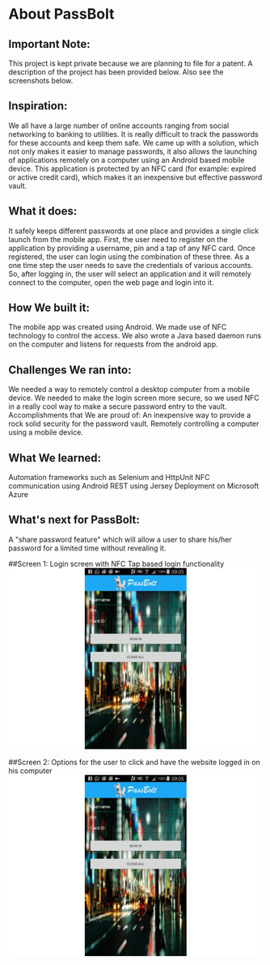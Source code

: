 About PassBolt
===============

Important Note:
-----------
This project is kept private because we are planning to file for a patent. A description of the project has been provided below. Also see the screenshots below. 

Inspiration: 
-----------
We all have a large number of online accounts ranging from social networking to banking to utilities. It is really difficult to track the passwords for these accounts and keep them safe. We came up with a solution, which not only makes it easier to manage passwords, it also allows the launching of applications remotely on a computer using an Android based mobile device. This application is protected by an NFC card (for example: expired or active credit card), which makes it an inexpensive but effective password vault.

What it does: 
-----------
It safely keeps different passwords at one place and provides a single click launch from the mobile app. First, the user need to register on the application by providing a username, pin and a tap of any NFC card. Once registered, the user can login using the combination of these three. As a one time step the user needs to save the credentials of various accounts. So, after logging in, the user will select an application and it will remotely connect to the computer, open the web page and login into it.

How We built it:
-----------
The mobile app was created using Android. We made use of NFC technology to control the access. We also wrote a Java based daemon runs on the computer and listens for requests from the android app.

Challenges We ran into: 
-----------
We needed a way to remotely control a desktop computer from a mobile device. We needed to make the login screen more secure, so we used NFC in a really cool way to make a secure password entry to the vault.
Accomplishments that We are proud of: An inexpensive way to provide a rock solid security for the password vault. Remotely controlling a computer using a mobile device.

What We learned: 
-----------
Automation frameworks such as Selenium and HttpUnit NFC communication using Android REST using Jersey Deployment on Microsoft Azure

What's next for PassBolt: 
-----------
A "share password feature" which will allow a user to share his/her password for a limited time without revealing it.

##Screen 1: 
Login screen with NFC Tap based login functionality
![Alt text](https://github.com/vishalshubham/PassBolt-Public/blob/master/Screenshots/1.jpg "Optional title")

##Screen 2: 
Options for the user to click and have the website logged in on his computer
![Alt text](https://github.com/vishalshubham/PassBolt-Public/blob/master/Screenshots/1.jpg "Optional title")